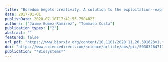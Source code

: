 ```yaml
---
title: "Boredom begets creativity: A solution to the exploitation--exploration trade-off in predictive coding"
date: 2017-01-01
publishDate: 2020-07-10T17:41:55.750402Z
authors: ["Jaime Gomez-Ramirez", "Tommaso Costa"]
publication_types: ["2"]
abstract: ""
featured: false
url_pdf: "https://www.biorxiv.org/content/10.1101/2020.11.20.391623v1.full.pdf"
doi: "https://www.sciencedirect.com/science/article/abs/pii/S0303264717301107"
publication: "*Biosystems*"
---
```


